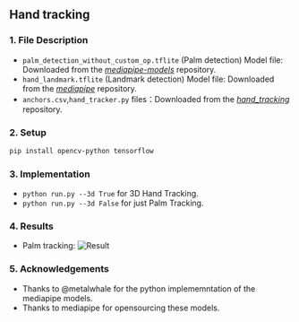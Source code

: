 ## Hand tracking

### 1. File Description
- `palm_detection_without_custom_op.tflite` (Palm detection) Model file: Downloaded from the [*mediapipe-models*] repository.
- `hand_landmark.tflite` (Landmark detection) Model file: Downloaded from the [*mediapipe*] repository.    
- `anchors.csv`,`hand_tracker.py` files：Downloaded from the [*hand_tracking*] repository.

### 2. Setup
```sh
pip install opencv-python tensorflow
```

### 3. Implementation
- ```python run.py --3d True``` for 3D Hand Tracking.
- ```python run.py --3d False``` for just Palm Tracking.

### 4. Results
- Palm tracking:
![Result](/res.gif?raw=true "Result: Palm Tracking")

### 5. Acknowledgements
- Thanks to @metalwhale for the python implememntation of the mediapipe models.
- Thanks to mediapipe for opensourcing these models.

[*mediapipe-models*]: https://github.com/junhwanjang/mediapipe-models/tree/master/palm_detection/mediapipe_models
[*mediapipe*]: https://github.com/google/mediapipe/tree/master/mediapipe/models
[*hand_tracking*]: https://github.com/wolterlw/hand_tracking
